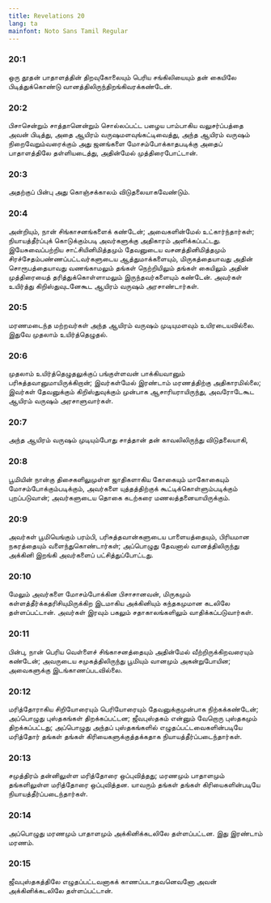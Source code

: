 ```yaml
---
title: Revelations 20
lang: ta
mainfont: Noto Sans Tamil Regular
---
```


###  20:1

ஒரு தூதன் பாதாளத்தின் திறவுகோலையும் பெரிய சங்கிலியையும் தன் கையிலே பிடித்துக்கொண்டு வானத்திலிருந்திறங்கிவரக்கண்டேன்.

###  20:2

பிசாசென்றும் சாத்தானென்றும் சொல்லப்பட்ட பழைய பாம்பாகிய வலுசர்ப்பத்தை அவன் பிடித்து, அதை ஆயிரம் வருஷமளவுங்கட்டிவைத்து, அந்த ஆயிரம் வருஷம் நிறைவேறும்வரைக்கும் அது ஜனங்களை மோசம்போக்காதபடிக்கு அதைப் பாதாளத்திலே தள்ளியடைத்து, அதின்மேல் முத்திரைபோட்டான்.

###  20:3

அதற்குப் பின்பு அது கொஞ்சக்காலம் விடுதலையாகவேண்டும்.

###  20:4

அன்றியும், நான் சிங்காசனங்களைக் கண்டேன்; அவைகளின்மேல் உட்கார்ந்தார்கள்; நியாயத்தீர்ப்புக் கொடுக்கும்படி அவர்களுக்கு அதிகாரம் அளிக்கப்பட்டது. இயேசுவைப்பற்றிய சாட்சியினிமித்தமும் தேவனுடைய வசனத்தினிமித்தமும் சிரச்சேதம்பண்ணப்பட்டவர்களுடைய ஆத்துமாக்களையும், மிருகத்தையாவது அதின் சொரூபத்தையாவது வணங்காமலும் தங்கள் நெற்றியிலும் தங்கள் கையிலும் அதின் முத்திரையைத் தரித்துக்கொள்ளாமலும் இருந்தவர்களையும் கண்டேன். அவர்கள் உயிர்த்து கிறிஸ்துவுடனேகூட ஆயிரம் வருஷம் அரசாண்டார்கள்.

###  20:5

மரணமடைந்த மற்றவர்கள் அந்த ஆயிரம் வருஷம் முடியுமளவும் உயிரடையவில்லை. இதுவே முதலாம் உயிர்த்தெழுதல்.

###  20:6

முதலாம் உயிர்த்தெழுதலுக்குப் பங்குள்ளவன் பாக்கியவானும் பரிசுத்தவானுமாயிருக்கிறான்; இவர்கள்மேல் இரண்டாம் மரணத்திற்கு அதிகாரமில்லை; இவர்கள் தேவனுக்கும் கிறிஸ்துவுக்கும் முன்பாக ஆசாரியராயிருந்து, அவரோடேகூட ஆயிரம் வருஷம் அரசாளுவார்கள்.

###  20:7

அந்த ஆயிரம் வருஷம் முடியும்போது சாத்தான் தன் காவலிலிருந்து விடுதலையாகி,

###  20:8

பூமியின் நான்கு திசைகளிலுமுள்ள ஜாதிகளாகிய கோகையும் மாகோகையும் மோசம்போக்கும்படிக்கும், அவர்களை யுத்தத்திற்குக் கூட்டிக்கொள்ளும்படிக்கும் புறப்படுவான்; அவர்களுடைய தொகை கடற்கரை மணலத்தனையாயிருக்கும்.

###  20:9

அவர்கள் பூமியெங்கும் பரம்பி, பரிசுத்தவான்களுடைய பாளையத்தையும், பிரியமான நகரத்தையும் வளைந்துகொண்டார்கள்; அப்பொழுது தேவனால் வானத்திலிருந்து அக்கினி இறங்கி அவர்களைப் பட்சித்துப்போட்டது.

###  20:10

மேலும் அவர்களை மோசம்போக்கின பிசாசானவன், மிருகமும் கள்ளத்தீர்க்கதரிசியுமிருக்கிற இடமாகிய அக்கினியும் கந்தகமுமான கடலிலே தள்ளப்பட்டான். அவர்கள் இரவும் பகலும் சதாகாலங்களிலும் வாதிக்கப்படுவார்கள்.

###  20:11

பின்பு, நான் பெரிய வெள்ளைச் சிங்காசனத்தையும் அதின்மேல் வீற்றிருக்கிறவரையும் கண்டேன்; அவருடைய சமுகத்திலிருந்து பூமியும் வானமும் அகன்றுபோயின; அவைகளுக்கு இடங்காணப்படவில்லை.

###  20:12

மரித்தோராகிய சிறியோரையும் பெரியோரையும் தேவனுக்குமுன்பாக நிற்கக்கண்டேன்; அப்பொழுது புஸ்தகங்கள் திறக்கப்பட்டன; ஜீவபுஸ்தகம் என்னும் வேறொரு புஸ்தகமும் திறக்கப்பட்டது; அப்பொழுது அந்தப் புஸ்தகங்களில் எழுதப்பட்டவைகளின்படியே மரித்தோர் தங்கள் தங்கள் கிரியைகளுக்குத்தக்கதாக நியாயத்தீர்ப்படைந்தார்கள்.

###  20:13

சமுத்திரம் தன்னிலுள்ள மரித்தோரை ஒப்புவித்தது; மரணமும் பாதாளமும் தங்களிலுள்ள மரித்தோரை ஒப்புவித்தன. யாவரும் தங்கள் தங்கள் கிரியைகளின்படியே நியாயத்தீர்ப்படைந்தார்கள்.

###  20:14

அப்பொழுது மரணமும் பாதாளமும் அக்கினிக்கடலிலே தள்ளப்பட்டன. இது இரண்டாம் மரணம்.

###  20:15

ஜீவபுஸ்தகத்திலே எழுதப்பட்டவனாகக் காணப்படாதவனெவனோ அவன் அக்கினிக்கடலிலே தள்ளப்பட்டான்.

